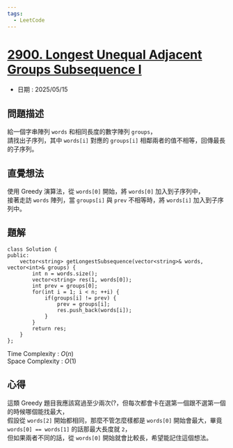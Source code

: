 ```yaml
---
tags:
  - LeetCode
---
```


# [2900. Longest Unequal Adjacent Groups Subsequence I](https://leetcode.com/problems/longest-unequal-adjacent-groups-subsequence-i/description/)  

+ 日期 : 2025/05/15  

## 問題描述  

給一個字串陣列 `words` 和相同長度的數字陣列 `groups`，  
請找出子序列，其中 `words[i]` 對應的 `groups[i]` 相鄰兩者的值不相等，回傳最長的子序列。  

## 直覺想法  

使用 Greedy 演算法，從 `words[0]` 開始，將 `words[0]` 加入到子序列中，  
接著走訪 `words` 陣列，當 `groups[i]` 與 `prev` 不相等時，將 `words[i]` 加入到子序列中。

## 題解  

```cpp=
class Solution {
public:
    vector<string> getLongestSubsequence(vector<string>& words, vector<int>& groups) {
        int n = words.size();
        vector<string> res(1, words[0]);
        int prev = groups[0];
        for(int i = 1; i < n; ++i) {
            if(groups[i] != prev) {
                prev = groups[i];
                res.push_back(words[i]);
            }
        }
        return res;
    }
};
```

Time Complexity : $O(n)$  
Space Complexity : $O(1)$  

## 心得  

這類 Greedy 題目我應該寫過至少兩次(?，但每次都會卡在選第一個跟不選第一個的時候哪個能找最大，  
假設從 `words[2]` 開始都相同，那麼不管怎麼樣都是 `words[0]` 開始會最大，畢竟 `words[0] == words[1]` 的話那最大長度就 `2`，  
但如果兩者不同的話，從 `words[0]` 開始就會比較長，希望能記住這個想法。  
